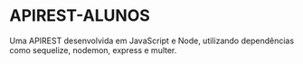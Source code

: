 # APIREST-ALUNOS
Uma APIREST desenvolvida em JavaScript e Node, utilizando dependências como sequelize, nodemon, express e multer. 
